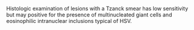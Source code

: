 Histologic examination of lesions with a Tzanck smear has low sensitivity but may positive for the presence of multinucleated giant cells and eosinophilic intranuclear inclusions typical of HSV.